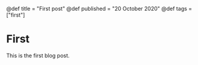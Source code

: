 @def title = "First post"
@def published = "20 October 2020"
@def tags = ["first"]

# First

This is the first blog post.
